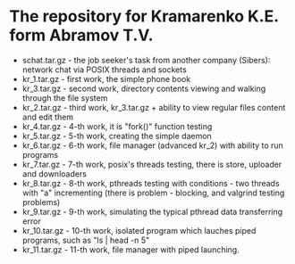 # The repository for Kramarenko K.E. form Abramov T.V.

* schat.tar.gz - the job seeker's task from another company (Sibers): network chat via POSIX threads and sockets
* kr_1.tar.gz - first work, the simple phone book
* kr_3.tar.gz - second work, directory contents viewing and walking through the file system
* kr_2.tar.gz - third work, kr_3.tar.gz + ability to view regular files content and edit them
* kr_4.tar.gz - 4-th work, it is "fork()" function testing
* kr_5.tar.gz - 5-th work, creating the simple daemon
* kr_6.tar.gz - 6-th work, file manager (advanced kr_2) with ability to run programs
* kr_7.tar.gz - 7-th work, posix's threads testing, there is store, uploader and downloaders
* kr_8.tar.gz - 8-th work, pthreads testing with conditions - two threads with "a" incrementing (there is problem - blocking, and valgrind testing problems)
* kr_9.tar.gz - 9-th work, simulating the typical pthread data transferring error
* kr_10.tar.gz - 10-th work, isolated program which lauches piped programs, such as "ls | head -n 5"
* kr_11.tar.gz - 11-th work, file manager with piped launching.

